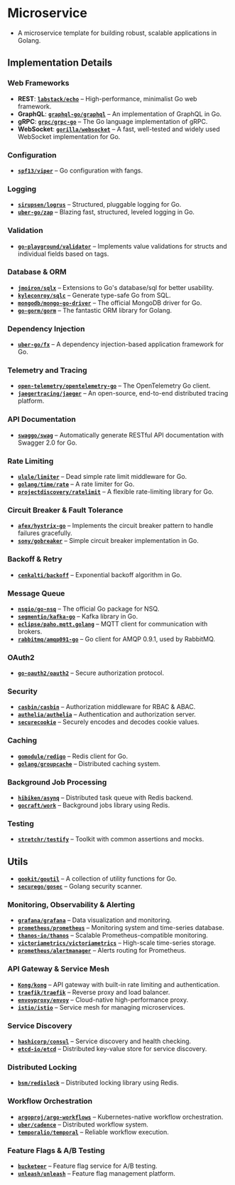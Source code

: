 # Microservice

- A microservice template for building robust, scalable applications in Golang.

## Implementation Details

### Web Frameworks
- **REST**: **[`labstack/echo`](https://github.com/labstack/echo)** – High-performance, minimalist Go web framework.
- **GraphQL**: **[`graphql-go/graphql`](https://github.com/graphql-go/graphql)** – An implementation of GraphQL in Go.
- **gRPC**: **[`grpc/grpc-go`](https://github.com/grpc/grpc-go)** – The Go language implementation of gRPC.
- **WebSocket**: **[`gorilla/websocket`](https://github.com/gorilla/websocket)** – A fast, well-tested and widely used WebSocket implementation for Go.

### Configuration
- **[`spf13/viper`](https://github.com/spf13/viper)** – Go configuration with fangs.

### Logging
- **[`sirupsen/logrus`](https://github.com/sirupsen/logrus)** – Structured, pluggable logging for Go.
- **[`uber-go/zap`](https://github.com/uber-go/zap)** – Blazing fast, structured, leveled logging in Go.

### Validation
- **[`go-playground/validator`](https://github.com/go-playground/validator)** – Implements value validations for structs and individual fields based on tags.

### Database & ORM
- **[`jmoiron/sqlx`](https://github.com/jmoiron/sqlx)** – Extensions to Go's database/sql for better usability.
- **[`kyleconroy/sqlc`](https://github.com/kyleconroy/sqlc)** – Generate type-safe Go from SQL.
- **[`mongodb/mongo-go-driver`](https://github.com/mongodb/mongo-go-driver)** – The official MongoDB driver for Go.
- **[`go-gorm/gorm`](https://github.com/go-gorm/gorm)** – The fantastic ORM library for Golang.

### Dependency Injection
- **[`uber-go/fx`](https://github.com/uber-go/fx)** – A dependency injection-based application framework for Go.

### Telemetry and Tracing
- **[`open-telemetry/opentelemetry-go`](https://github.com/open-telemetry/opentelemetry-go)** – The OpenTelemetry Go client.
- **[`jaegertracing/jaeger`](https://github.com/jaegertracing/jaeger)** – An open-source, end-to-end distributed tracing platform.

### API Documentation
- **[`swaggo/swag`](https://github.com/swaggo/swag)** – Automatically generate RESTful API documentation with Swagger 2.0 for Go.

### Rate Limiting
- **[`ulule/limiter`](https://github.com/ulule/limiter)** – Dead simple rate limit middleware for Go.
- **[`golang/time/rate`](https://pkg.go.dev/golang.org/x/time/rate)** – A rate limiter for Go.
- **[`projectdiscovery/ratelimit`](https://github.com/projectdiscovery/ratelimit)** – A flexible rate-limiting library for Go.

### Circuit Breaker & Fault Tolerance
- **[`afex/hystrix-go`](https://github.com/afex/hystrix-go)** – Implements the circuit breaker pattern to handle failures gracefully.
- **[`sony/gobreaker`](https://github.com/sony/gobreaker)** – Simple circuit breaker implementation in Go.

### Backoff & Retry
- **[`cenkalti/backoff`](https://github.com/cenkalti/backoff)** – Exponential backoff algorithm in Go.

### Message Queue
- **[`nsqio/go-nsq`](https://github.com/nsqio/go-nsq)** – The official Go package for NSQ.
- **[`segmentio/kafka-go`](https://github.com/segmentio/kafka-go)** – Kafka library in Go.
- **[`eclipse/paho.mqtt.golang`](https://github.com/eclipse/paho.mqtt.golang)** – MQTT client for communication with brokers.
- **[`rabbitmq/amqp091-go`](https://github.com/rabbitmq/amqp091-go)** – Go client for AMQP 0.9.1, used by RabbitMQ.

### OAuth2
- **[`go-oauth2/oauth2`](https://github.com/go-oauth2/oauth2)** – Secure authorization protocol.

### Security
- **[`casbin/casbin`](https://github.com/casbin/casbin)** – Authorization middleware for RBAC & ABAC.
- **[`authelia/authelia`](https://github.com/authelia/authelia)** – Authentication and authorization server.
- **[`securecookie`](https://github.com/gorilla/securecookie)** – Securely encodes and decodes cookie values.

### Caching
- **[`gomodule/redigo`](https://github.com/gomodule/redigo)** – Redis client for Go.
- **[`golang/groupcache`](https://github.com/golang/groupcache)** – Distributed caching system.

### Background Job Processing
- **[`hibiken/asynq`](https://github.com/hibiken/asynq)** – Distributed task queue with Redis backend.
- **[`gocraft/work`](https://github.com/gocraft/work)** – Background jobs library using Redis.

### Testing
- **[`stretchr/testify`](https://github.com/stretchr/testify)** – Toolkit with common assertions and mocks.

## Utils
- **[`gookit/goutil`](https://github.com/gookit/goutil)** – A collection of utility functions for Go.
- **[`securego/gosec`](https://github.com/securego/gosec)** – Golang security scanner.

### Monitoring, Observability & Alerting
- **[`grafana/grafana`](https://github.com/grafana/grafana)** – Data visualization and monitoring.
- **[`prometheus/prometheus`](https://github.com/prometheus/prometheus)** – Monitoring system and time-series database.
- **[`thanos-io/thanos`](https://github.com/thanos-io/thanos)** – Scalable Prometheus-compatible monitoring.
- **[`victoriametrics/victoriametrics`](https://github.com/VictoriaMetrics/VictoriaMetrics)** – High-scale time-series storage.
- **[`prometheus/alertmanager`](https://github.com/prometheus/alertmanager)** – Alerts routing for Prometheus.

### API Gateway & Service Mesh
- **[`Kong/kong`](https://github.com/Kong/kong)** – API gateway with built-in rate limiting and authentication.
- **[`traefik/traefik`](https://github.com/traefik/traefik)** – Reverse proxy and load balancer.
- **[`envoyproxy/envoy`](https://github.com/envoyproxy/envoy)** – Cloud-native high-performance proxy.
- **[`istio/istio`](https://github.com/istio/istio)** – Service mesh for managing microservices.

### Service Discovery
- **[`hashicorp/consul`](https://github.com/hashicorp/consul)** – Service discovery and health checking.
- **[`etcd-io/etcd`](https://github.com/etcd-io/etcd)** – Distributed key-value store for service discovery.

### Distributed Locking
- **[`bsm/redislock`](https://github.com/bsm/redislock)** – Distributed locking library using Redis.

### Workflow Orchestration
- **[`argoproj/argo-workflows`](https://github.com/argoproj/argo-workflows)** – Kubernetes-native workflow orchestration.
- **[`uber/cadence`](https://github.com/uber/cadence)** – Distributed workflow system.
- **[`temporalio/temporal`](https://github.com/temporalio/temporal)** – Reliable workflow execution.

### Feature Flags & A/B Testing
- **[`bucketeer`](https://github.com/bucketeer-io/bucketeer)** – Feature flag service for A/B testing.
- **[`unleash/unleash`](https://github.com/Unleash/unleash)** – Feature flag management platform.
